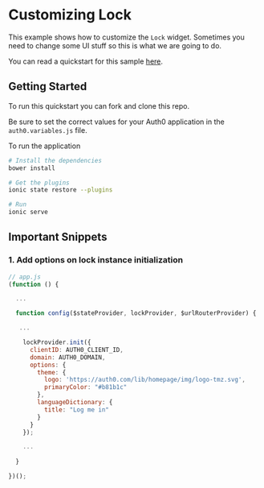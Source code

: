# Customizing Lock

This example shows how to customize the `Lock` widget. Sometimes you need to change some UI stuff so this is what we are going to do.

You can read a quickstart for this sample [here](https://auth0.com/docs/quickstart/spa/angularjs/10-customizing-lock). 

## Getting Started

To run this quickstart you can fork and clone this repo.

Be sure to set the correct values for your Auth0 application in the `auth0.variables.js` file.

To run the application

```bash
# Install the dependencies
bower install

# Get the plugins
ionic state restore --plugins

# Run
ionic serve
```


## Important Snippets

### 1. Add options on lock instance initialization

```js
// app.js
(function () {

  ...

  function config($stateProvider, lockProvider, $urlRouterProvider) {

   ...

    lockProvider.init({
      clientID: AUTH0_CLIENT_ID,
      domain: AUTH0_DOMAIN,
      options: {
        theme: {
          logo: 'https://auth0.com/lib/homepage/img/logo-tmz.svg',
          primaryColor: "#b81b1c"
        },
        languageDictionary: {
          title: "Log me in"
        }
      }
    });

    ...
    
  }

})();
```